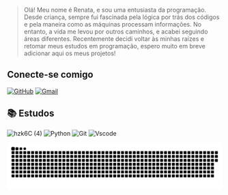 >Olá! Meu nome é Renata, e sou uma entusiasta da programação. Desde criança, sempre fui fascinada pela lógica por trás dos códigos e pela maneira como as máquinas processam informações. No entanto, a vida me levou por outros caminhos, e acabei seguindo áreas diferentes.
Recentemente decidi voltar às minhas raízes e retomar meus estudos em programação, espero muito em breve adicionar aqui os meus projetos!

## Conecte-se comigo

[![GitHub](https://img.shields.io/badge/GitHub-100000?style=for-the-badge&logo=github&logoColor=white)](https://github.com/RenataQueiros)    [![Gmail](https://img.shields.io/badge/Gmail-333333?style=for-the-badge&logo=gmail&logoColor=red)](mailto:renatinhauno20@gmail.com)
 
## 📚 Estudos 

![hzk6C (4)](https://github.com/RenataQueiros/repo-remoto/assets/114524338/97c58911-9e01-410e-8c38-056b7685c266)
 ![Python](https://img.shields.io/badge/python-3670A0?style=for-the-badge&logo=python&logoColor=ffdd54) 
 ![Git](https://img.shields.io/badge/GIT-E44C30?style=for-the-badge&logo=git&logoColor=white)
 ![Vscode](https://img.shields.io/badge/Vscode-007ACC?style=for-the-badge&logo=visual-studio-code&logoColor=white)


<picture>
  <source media="(prefers-color-scheme: dark)" srcset="https://raw.githubusercontent.com/RenataQueiros/RenataQueiros/output/github-contribution-grid-snake-dark.svg">
  <source media="(prefers-color-scheme: light)" srcset="https://raw.githubusercontent.com/RenataQueiros/RenataQueiros/output/github-contribution-grid-snake.svg">
  <img alt="github contribution grid snake animation" src="https://raw.githubusercontent.com/RenataQueiros/RenataQueiros/output/github-contribution-grid-snake.svg">
</picture>
